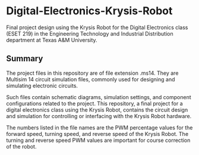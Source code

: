 # Digital-Electronics-Krysis-Robot
Final project design using the Krysis Robot for the Digital Electronics class (ESET 219) in the Engineering Technology and Industrial Distribution department at Texas A&amp;M University. 

## Summary
The project files in this repository are of file extension .ms14. They are Multisim 14 circuit simulation files, commonly used for designing and simulating electronic circuits.

Such files contain schematic diagrams, simulation settings, and component configurations related to the project. This repository, a final project for a digital electronics class using the Krysis Robot, contains the circuit design and simulation for controlling or interfacing with the Krysis Robot hardware.

The numbers listed in the file names are the PWM percentage values for the forward speed, turning speed, and reverse speed of the Krysis Robot. The turning and reverse speed PWM values are important for course correction of the robot. 
